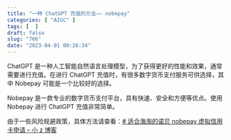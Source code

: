 ```yaml
---
title: "一种 ChatGPT 充值的方法—— nobepay"
categories: [ "AIGC" ]
tags: [  ]
draft: false
slug: "766"
date: "2023-04-01 00:26:34"
---
```


ChatGPT 是一种人工智能自然语言处理模型，为了获得更好的性能和效果，通常需要进行充值。在进行 ChatGPT 充值时，有很多数字货币支付服务可供选择，其中 Nobepay 可能是一个比较好的选择。

Nobepay 是一款专业的数字货币支付平台，具有快速、安全和方便等优点。使用 Nobepay 进行 ChatGPT 充值非常简单。

由于一些风险规避政策，具体方法请查看：[# 适合海淘的诺贝 nobepay 虚拟信用卡申请 – 小 z 博客](https://skybyte.me/35.html)


